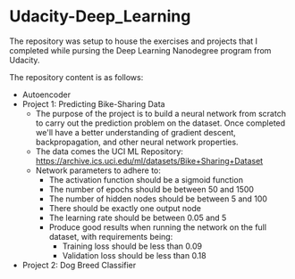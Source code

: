 # Udacity-Deep_Learning

The repository was setup to house the exercises and projects that I completed while pursing the Deep Learning Nanodegree program from Udacity. 

The repository content is as follows:
- Autoencoder
- Project 1: Predicting Bike-Sharing Data
  - The purpose of the project is to build a neural network from scratch to carry out the prediction problem on the dataset. Once completed we'll have a better understanding of gradient descent, backpropagation, and other neural network properties. 
  - The data comes the UCI ML Repository: https://archive.ics.uci.edu/ml/datasets/Bike+Sharing+Dataset
  - Network parameters to adhere to:
    - The activation function should be a sigmoid function
    - The number of epochs should be between 50 and 1500
    - The number of hidden nodes should be between 5 and 100
    - There should be exactly one output node 
    - The learning rate should be between 0.05 and 5
    - Produce good results when running the network on the full dataset, with requirements being:
      - Training loss should be less than 0.09 
      - Validation loss should be less than 0.18
- Project 2: Dog Breed Classifier 
